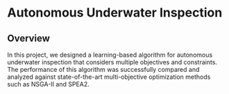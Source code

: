 # Autonomous Underwater Inspection

## Overview

In this project, we designed a learning-based algorithm for autonomous underwater inspection that considers multiple objectives and constraints. The performance of this algorithm was successfully compared and analyzed against state-of-the-art multi-objective optimization methods such as NSGA-II and SPEA2.

